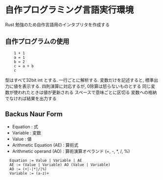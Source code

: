 # 自作プログラミング言語実行環境
Rust 勉強のため自作言語用のインタプリタを作成する

## 自作プログラムの使用 

```
    1 + 1
    a = 1
    b = 2
    c = a + b
    c
```

型はすべて32bit int とする.
一行ごとに解析する.
変数だけを記述すると, 標準出力に値を表示する.
四則演算に対応するが, 0除算は怒らないものとする
同じ変数が使われたときは値が更新される
スペースで意味ごとに区切る
変数への格納でなければ結果を出力する

## Backus Naur Form
- Equation : 式
- Variable : 変数
- Value : 値
- Arithmetic Equation (AE) : 算術式 
- Arithmetic operand (AO) : 算術演算オペランド (+, -, *, /, %)
```
  Equation := Value | Variable | AE
  AE := (Value | Variable) AO (Value | Variable)
  AO := (+|-|*|/|%)
  Variable := (a-z)+
```